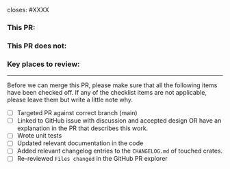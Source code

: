 <!-- < < < < < < < < < < < < < < < < < < < < < < < < < < < < < < < < < ☺
v                               ✰  Thanks for creating a PR! ✰
v    Before hitting that submit button please review the checkboxes.
v    If a checkbox is n/a - please still include it but + a little note why
☺ > > > > > > > > > > > > > > > > > > > > > > > > > > > > > > > > >  -->

closes: #XXXX
<!-- If there is no issue number make sure to describe clearly *why* this PR is necessary. -->

### This PR: 
<!-- Describe what this PR adds to this repo and why -->
<!-- E.g. -->
<!-- * Implements feature 1 -->
<!-- * Fixes bug 3 -->

### This PR does not:
<!-- Describe what is out of scope for this PR, if applicable. Leave this section blank if it's not applicable -->
<!-- This section helps avoid the reviewer having to needlessly point out missing parts -->
<!-- * Implement feature 3 because that feature is blocked by Issue 4 -->
<!-- * Implement xyz because that is tracked in issue #123. -->
<!-- * Address xzy for which I opened issue #456 -->
 
### Key places to review:
<!-- Describe key places for reviewers to pay close attention to -->
<!-- * file.rs, `add_integers` function -->

<!-- ### How to test this PR:  --> 
<!-- Optional, uncomment the above line if this is relevant to your PR -->
<!-- If your PR is fully tested through CI there is no need to add this section -->
<!-- * E.g. `just test` -->

<!-- ### Things tested -->
<!-- Anything that was manually tested (that it is not tested in CI). -->
<!-- E.g. building/running of docker containers. Changes to docker demo, ... -->

---

Before we can merge this PR, please make sure that all the following items have been
checked off. If any of the checklist items are not applicable, please leave them but
write a little note why.

- [ ] Targeted PR against correct branch (main)
- [ ] Linked to GitHub issue with discussion and accepted design OR have an explanation in the PR that describes this work.
- [ ] Wrote unit tests
- [ ] Updated relevant documentation in the code
- [ ] Added relevant changelog entries to the `CHANGELOG.md` of touched crates.
- [ ] Re-reviewed `Files changed` in the GitHub PR explorer
